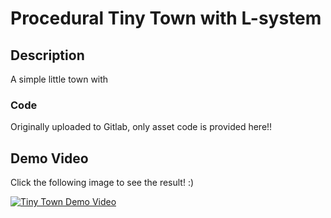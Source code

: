 # Procedural Tiny Town with L-system 
## Description
A simple little town with 



### Code
Originally uploaded to Gitlab, only asset code is provided here!!

## Demo Video
Click the following image to see the result! :)

[![Tiny Town Demo Video](https://img.youtube.com/vi/aUWJWKklWLA/0.jpg)](https://www.youtube.com/watch?v=aUWJWKklWLA)
